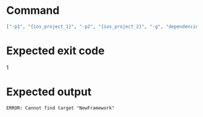# Command
```json
["-p1", "{ios_project_1}", "-p2", "{ios_project_2}", "-g", "dependencies", "-t", "NewFramework", "-f", "json", "-v"]
```

# Expected exit code
1

# Expected output
```
ERROR: Cannot find target "NewFramework"

```
